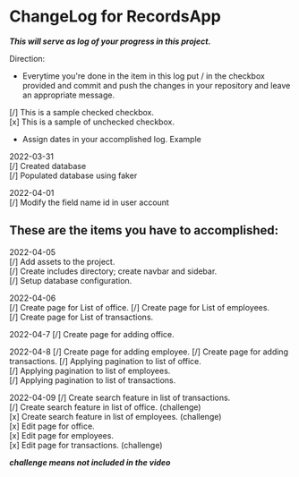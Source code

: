 # ChangeLog for RecordsApp

***This will serve as log of your progress in this project.***

Direction:
- Everytime you're done in the item in this log put / in the checkbox provided and commit and push the changes in your repository and leave an appropriate message.

[/] This is a sample checked checkbox.  
[x] This is a sample of unchecked checkbox.

- Assign dates in your accomplished log. Example

2022-03-31  
[/] Created database  
[/] Populated database using faker  

2022-04-01  
[/] Modify the field name id in user account  

## These are the items you have to accomplished:

2022-04-05  
[/] Add assets to the project.  
[/] Create includes directory; create navbar and sidebar.  
[/] Setup database configuration.

2022-04-06  
[/] Create page for List of office.
[/] Create page for List of employees.  
[/] Create page for List of transactions.
 
2022-04-7 
[/] Create page for adding office.
  
2022-04-8
[/] Create page for adding employee.
[/] Create page for adding transactions.
[/] Applying pagination to list of office.  
[/] Applying pagination to list of employees.  
[/] Applying pagination to list of transactions.

2022-04-09
[/] Create search feature in list of transactions.  
[/] Create search feature in list of office. (challenge)  
[x] Create search feature in list of employees. (challenge)  
[x] Edit page for office.  
[x] Edit page for employees.  
[x] Edit page for transactions. (challenge)

***challenge means not included in the video***















